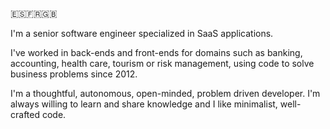 🇪🇸🇫🇷🇬🇧

I'm a senior software engineer specialized in SaaS applications.

I've worked in back-ends and front-ends for domains such as banking, accounting, health care, tourism or risk management, using code to solve business problems since 2012.

I'm a thoughtful, autonomous, open-minded, problem driven developer. I'm always willing to learn and share knowledge and I like minimalist, well-crafted code.
